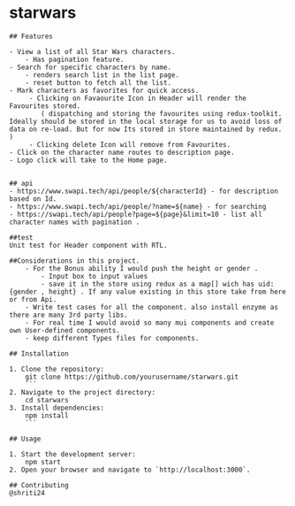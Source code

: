# starwars

    ## Features

    - View a list of all Star Wars characters.
        - Has pagination feature.
    - Search for specific characters by name.
        - renders search list in the list page. 
        - reset button to fetch all the list. 
    - Mark characters as favorites for quick access.
         - Clicking on Favaourite Icon in Header will render the Favourites stored.
            ( dispatching and storing the favourites using redux-toolkit. Ideally should be stored in the local storage for us to avoid loss of data on re-load. But for now Its stored in store maintained by redux. )
         - Clicking delete Icon will remove from Favourites.  
    - Click on the character name routes to description page. 
    - Logo click will take to the Home page. 
       

    ## api
    - https://www.swapi.tech/api/people/${characterId} - for description based on Id.
    - https://www.swapi.tech/api/people/?name=${name} - for searching 
    - https://swapi.tech/api/people?page=${page}&limit=10 - list all character names with pagination .

    ##test
    Unit test for Header component with RTL.

    ##Considerations in this project. 
        - For the Bonus ability I would push the height or gender .
            - Input box to input values 
            - save it in the store using redux as a map[] wich has uid: {gender , height} . If any value existing in this store take from here or from Api.
        - Write test cases for all the component. also install enzyme as there are many 3rd party libs. 
        - For real time I would avoid so many mui components and create own User-defined components.
        - keep different Types files for components. 

    ## Installation

    1. Clone the repository:
        git clone https://github.com/yourusername/starwars.git
        ```
    2. Navigate to the project directory:
        cd starwars
    3. Install dependencies:
        npm install
        ```

    ## Usage

    1. Start the development server:
        npm start
    2. Open your browser and navigate to `http://localhost:3000`.

    ## Contributing
    @shriti24

